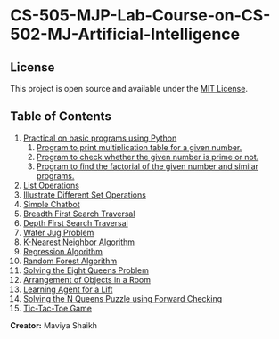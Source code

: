 # CS-505-MJP-Lab-Course-on-CS-502-MJ-Artificial-Intelligence

## License

This project is open source and available under the [MIT License](LICENSE).


## Table of Contents
1. [Practical on basic programs using Python](#practical-on-basic-programs-using-python)
    1. [Program to print multiplication table for a given number.](Q01a.py)
    2. [Program to check whether the given number is prime or not.](Q01b.py)
    3. [Program to find the factorial of the given number and similar programs.](Q01c.py)
2. [List Operations](Q02.py)
3. [Illustrate Different Set Operations](Q03.py)
4. [Simple Chatbot](Q04.py)
5. [Breadth First Search Traversal](Q05.py)
6. [Depth First Search Traversal](Q06.py)
7. [Water Jug Problem](Q07.py)
8. [K-Nearest Neighbor Algorithm](Q08.py)
9. [Regression Algorithm](Q09.py)
10. [Random Forest Algorithm](Q10.py)
11. [Solving the Eight Queens Problem](Q11.py)
12. [Arrangement of Objects in a Room](Q12.py)
13. [Learning Agent for a Lift](Q13.py)
14. [Solving the N Queens Puzzle using Forward Checking](Q14.py)
15. [Tic-Tac-Toe Game](Q15.py)

**Creator:** Maviya Shaikh


